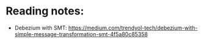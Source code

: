 # Reading notes:
- Debezium with SMT: https://medium.com/trendyol-tech/debezium-with-simple-message-transformation-smt-4f5a80c85358